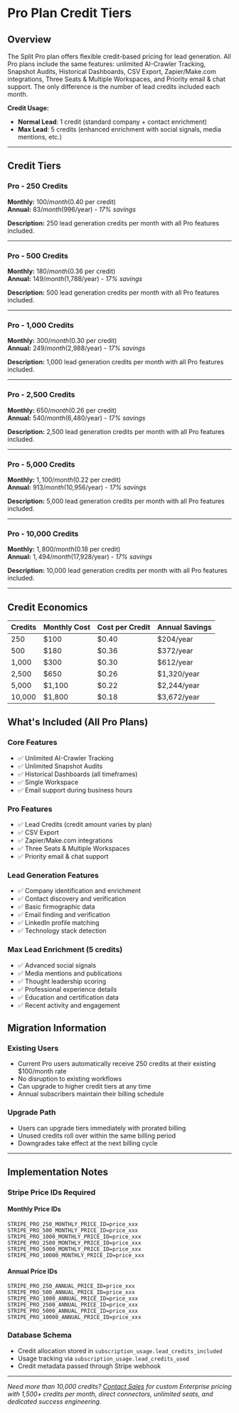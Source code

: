# Pro Plan Credit Tiers

## Overview

The Split Pro plan offers flexible credit-based pricing for lead generation. All Pro plans include the same features: unlimited AI-Crawler Tracking, Snapshot Audits, Historical Dashboards, CSV Export, Zapier/Make.com integrations, Three Seats & Multiple Workspaces, and Priority email & chat support. The only difference is the number of lead credits included each month.

**Credit Usage:**
- **Normal Lead**: 1 credit (standard company + contact enrichment)
- **Max Lead**: 5 credits (enhanced enrichment with social signals, media mentions, etc.)

---

## Credit Tiers

### Pro - 250 Credits
**Monthly:** $100/month ($0.40 per credit)  
**Annual:** $83/month ($996/year) - *17% savings*

**Description:** 250 lead generation credits per month with all Pro features included.

---

### Pro - 500 Credits
**Monthly:** $180/month ($0.36 per credit)  
**Annual:** $149/month ($1,788/year) - *17% savings*

**Description:** 500 lead generation credits per month with all Pro features included.

---

### Pro - 1,000 Credits
**Monthly:** $300/month ($0.30 per credit)  
**Annual:** $249/month ($2,988/year) - *17% savings*

**Description:** 1,000 lead generation credits per month with all Pro features included.

---

### Pro - 2,500 Credits
**Monthly:** $650/month ($0.26 per credit)  
**Annual:** $540/month ($6,480/year) - *17% savings*

**Description:** 2,500 lead generation credits per month with all Pro features included.

---

### Pro - 5,000 Credits
**Monthly:** $1,100/month ($0.22 per credit)  
**Annual:** $913/month ($10,956/year) - *17% savings*

**Description:** 5,000 lead generation credits per month with all Pro features included.

---

### Pro - 10,000 Credits
**Monthly:** $1,800/month ($0.18 per credit)  
**Annual:** $1,494/month ($17,928/year) - *17% savings*

**Description:** 10,000 lead generation credits per month with all Pro features included.

---

## Credit Economics

| Credits | Monthly Cost | Cost per Credit | Annual Savings |
|---------|--------------|-----------------|----------------|
| 250 | $100 | $0.40 | $204/year |
| 500 | $180 | $0.36 | $372/year |
| 1,000 | $300 | $0.30 | $612/year |
| 2,500 | $650 | $0.26 | $1,320/year |
| 5,000 | $1,100 | $0.22 | $2,244/year |
| 10,000 | $1,800 | $0.18 | $3,672/year |

## What's Included (All Pro Plans)

### Core Features
- ✅ Unlimited AI-Crawler Tracking
- ✅ Unlimited Snapshot Audits  
- ✅ Historical Dashboards (all timeframes)
- ✅ Single Workspace
- ✅ Email support during business hours

### Pro Features
- ✅ Lead Credits (credit amount varies by plan)
- ✅ CSV Export
- ✅ Zapier/Make.com integrations
- ✅ Three Seats & Multiple Workspaces
- ✅ Priority email & chat support

### Lead Generation Features
- ✅ Company identification and enrichment
- ✅ Contact discovery and verification
- ✅ Basic firmographic data
- ✅ Email finding and verification
- ✅ LinkedIn profile matching
- ✅ Technology stack detection

### Max Lead Enrichment (5 credits)
- ✅ Advanced social signals
- ✅ Media mentions and publications
- ✅ Thought leadership scoring
- ✅ Professional experience details
- ✅ Education and certification data
- ✅ Recent activity and engagement

## Migration Information

### Existing Users
- Current Pro users automatically receive 250 credits at their existing $100/month rate
- No disruption to existing workflows
- Can upgrade to higher credit tiers at any time
- Annual subscribers maintain their billing schedule

### Upgrade Path
- Users can upgrade tiers immediately with prorated billing
- Unused credits roll over within the same billing period
- Downgrades take effect at the next billing cycle

---

## Implementation Notes

### Stripe Price IDs Required

#### Monthly Price IDs
```env
STRIPE_PRO_250_MONTHLY_PRICE_ID=price_xxx
STRIPE_PRO_500_MONTHLY_PRICE_ID=price_xxx
STRIPE_PRO_1000_MONTHLY_PRICE_ID=price_xxx
STRIPE_PRO_2500_MONTHLY_PRICE_ID=price_xxx
STRIPE_PRO_5000_MONTHLY_PRICE_ID=price_xxx
STRIPE_PRO_10000_MONTHLY_PRICE_ID=price_xxx
```

#### Annual Price IDs
```env
STRIPE_PRO_250_ANNUAL_PRICE_ID=price_xxx
STRIPE_PRO_500_ANNUAL_PRICE_ID=price_xxx
STRIPE_PRO_1000_ANNUAL_PRICE_ID=price_xxx
STRIPE_PRO_2500_ANNUAL_PRICE_ID=price_xxx
STRIPE_PRO_5000_ANNUAL_PRICE_ID=price_xxx
STRIPE_PRO_10000_ANNUAL_PRICE_ID=price_xxx
```

### Database Schema
- Credit allocation stored in `subscription_usage.lead_credits_included`
- Usage tracking via `subscription_usage.lead_credits_used`
- Credit metadata passed through Stripe webhook

---

*Need more than 10,000 credits? [Contact Sales](mailto:sam@split.dev) for custom Enterprise pricing with 1,500+ credits per month, direct connectors, unlimited seats, and dedicated success engineering.* 